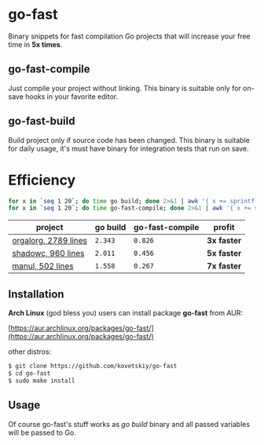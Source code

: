 # go-fast

Binary snippets for fast compilation Go projects that will increase your free
time in **5x times**.

## go-fast-compile

Just compile your project without linking. This binary is suitable only for
on-save hooks in your favorite editor.

## go-fast-build

Build project only if source code has been changed. This binary is suitable for
daily usage, it's must have binary for integration tests that run on save.

# Efficiency

```bash
for x in `seq 1 20`; do time go build; done 2>&1 | awk '{ x += sprintf("%f", $9); } END { printf x/NR; }'
for x in `seq 1 20`; do time go-fast-compile; done 2>&1 | awk '{ x += sprintf("%f", $8); } END { printf x/NR; }'
```

| project   | go build  | go-fast-compile | profit |
| --------- | ----------| --------------- | ------ |
| [orgalorg, 2789 lines](https://github.com/reconquest/orgalorg) | `2.343` |`0.826` | **3x faster** |
| [shadowc, 960 lines](https://github.com/reconquest/shadowc)    | `2.011` |`0.456` | **5x faster** |
| [manul, 502 lines](https://github.com/kovetskiy/manul)         | `1.558` |`0.267` | **7x faster** |

## Installation

**Arch Linux** (god bless you) users can install package **go-fast** from AUR:

[https://aur.archlinux.org/packages/go-fast/](https://aur.archlinux.org/packages/go-fast/)

other distros:

```bash
$ git clone https://github.com/kovetskiy/go-fast
$ cd go-fast
$ sudo make install
```

## Usage

Of course go-fast's stuff works as *go build* binary and all passed variables
will be passed to Go.
